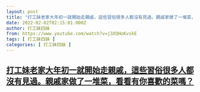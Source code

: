 ```yaml
---
layout: post
title: "打工妹老家大年初一就開始走親戚，這些習俗很多人都沒有見過。親戚家做了一堆菜，看看有你喜歡的菜嗎？"
date: 2022-02-02T02:15:01.000Z
author: 打工妹四妹
from: https://www.youtube.com/watch?v=j3XQHoKvskE
tags: [ 打工妹四妹 ]
categories: [ 打工妹四妹 ]
---
```

<!--1643768101000-->
[打工妹老家大年初一就開始走親戚，這些習俗很多人都沒有見過。親戚家做了一堆菜，看看有你喜歡的菜嗎？](https://www.youtube.com/watch?v=j3XQHoKvskE)
------

<div>

</div>
